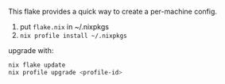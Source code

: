 This flake provides a quick way to create a per-machine config.

1. put `flake.nix` in ~/.nixpkgs
2. `nix profile install ~/.nixpkgs`

upgrade with:

```bash
nix flake update
nix profile upgrade <profile-id>
```

